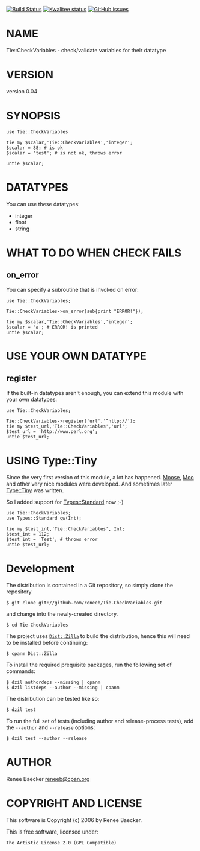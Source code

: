 [![Build Status](https://travis-ci.org/reneeb/Tie-CheckVariables.svg?branch=master)](https://travis-ci.org/reneeb/Tie-CheckVariables)
[![Kwalitee status](http://cpants.cpanauthors.org/dist/Tie-CheckVariables.png)](http://cpants.charsbar.org/dist/overview/Tie-CheckVariables)
[![GitHub issues](https://img.shields.io/github/issues/reneeb/Tie-CheckVariables.svg)](https://github.com/reneeb/Tie-CheckVariables/issues)

# NAME

Tie::CheckVariables - check/validate variables for their datatype

# VERSION

version 0.04

# SYNOPSIS

    use Tie::CheckVariables
    
    tie my $scalar,'Tie::CheckVariables','integer';
    $scalar = 88; # is ok
    $scalar = 'test'; # is not ok, throws error
    
    untie $scalar;

# DATATYPES

You can use these datatypes:

- integer
- float
- string

# WHAT TO DO WHEN CHECK FAILS

## on\_error

You can specify a subroutine that is invoked on error:

    use Tie::CheckVariables;
    
    Tie::CheckVariables->on_error(sub{print "ERROR!"});
    
    tie my $scalar,'Tie::CheckVariables','integer';
    $scalar = 'a'; # ERROR! is printed
    untie $scalar;

# USE YOUR OWN DATATYPE

## register

If the built-in datatypes aren't enough, you can extend this module with your own datatypes:

    use Tie::CheckVariables;
    
    Tie::CheckVariables->register('url','^http://');
    tie my $test_url,'Tie::CheckVariables','url';
    $test_url = 'http://www.perl.org';
    untie $test_url;

# USING Type::Tiny

Since the very first version of this module, a lot has happened. [Moose](https://metacpan.org/pod/Moose), [Moo](https://metacpan.org/pod/Moo) and other
very nice modules were developed. And sometimes later [Type::Tiny](https://metacpan.org/pod/Type::Tiny) was written.

So I added support for [Types::Standard](https://metacpan.org/pod/Types::Standard) now ;-)

    use Tie::CheckVariables;
    use Types::Standard qw(Int);
    
    tie my $test_int,'Tie::CheckVariables', Int;
    $test_int = 112;
    $test_int = 'Test'; # throws error
    untie $test_url;



# Development

The distribution is contained in a Git repository, so simply clone the
repository

```
$ git clone git://github.com/reneeb/Tie-CheckVariables.git
```

and change into the newly-created directory.

```
$ cd Tie-CheckVariables
```

The project uses [`Dist::Zilla`](https://metacpan.org/pod/Dist::Zilla) to
build the distribution, hence this will need to be installed before
continuing:

```
$ cpanm Dist::Zilla
```

To install the required prequisite packages, run the following set of
commands:

```
$ dzil authordeps --missing | cpanm
$ dzil listdeps --author --missing | cpanm
```

The distribution can be tested like so:

```
$ dzil test
```

To run the full set of tests (including author and release-process tests),
add the `--author` and `--release` options:

```
$ dzil test --author --release
```

# AUTHOR

Renee Baecker <reneeb@cpan.org>

# COPYRIGHT AND LICENSE

This software is Copyright (c) 2006 by Renee Baecker.

This is free software, licensed under:

    The Artistic License 2.0 (GPL Compatible)
